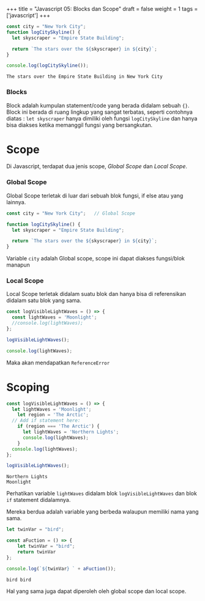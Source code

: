 +++
title = "Javascript 05: Blocks dan Scope"
draft = false
weight = 1
tags = ['javascript']
+++

```js
const city = "New York City";
function logCitySkyline() {
  let skyscraper = "Empire State Building";

  return `The stars over the ${skyscraper} in ${city}`;
}

console.log(logCitySkyline());
```
```plain
The stars over the Empire State Building in New York City
```

### Blocks
Block adalah kumpulan statement/code yang berada didalam sebuah `{}`. Block ini berada di ruang lingkup yang sangat terbatas, seperti contohnya diatas : `let skyscraper` hanya dimiliki oleh fungsi `logCitySkyline` dan hanya bisa diakses ketika memanggil fungsi yang bersangkutan.

# Scope

Di Javascript, terdapat dua jenis scope, *Global Scope* dan *Local Scope*.

### Global Scope

Global Scope terletak di luar dari sebuah blok fungsi, if else atau yang lainnya.

```js
const city = "New York City";   // Global Scope

function logCitySkyline() {
  let skyscraper = "Empire State Building";

  return `The stars over the ${skyscraper} in ${city}`;
}
```
Variable `city` adalah Global scope, scope ini dapat diakses fungsi/blok manapun

### Local Scope

Local Scope terletak didalam suatu blok dan hanya bisa di referensikan didalam satu blok yang sama.

```js
const logVisibleLightWaves = () => {
  const lightWaves = 'Moonlight';
  //console.log(lightWaves);
};

logVisibleLightWaves();

console.log(lightWaves);
```
Maka akan mendapatkan `ReferenceError`

# Scoping

```js
const logVisibleLightWaves = () => {
  let lightWaves = 'Moonlight';
	let region = 'The Arctic';
  // Add if statement here:
    if (region === 'The Arctic') {
      let lightWaves = 'Northern Lights';
      console.log(lightWaves);
    }
  console.log(lightWaves);
};

logVisibleLightWaves();
```
```plain
Northern Lights
Moonlight
```

Perhatikan variable `lightWaves` didalam blok `logVisibleLightWaves` dan blok `if` statement didalamnya.

Mereka berdua adalah variable yang berbeda walaupun memiliki nama yang sama.

```js
let twinVar = "bird";

const aFuction = () => {
    let twinVar = "bird";
    return twinVar
};

console.log(`${twinVar} ` + aFuction());
```
```plain
bird bird
```
Hal yang sama juga dapat diperoleh oleh global scope dan local scope.